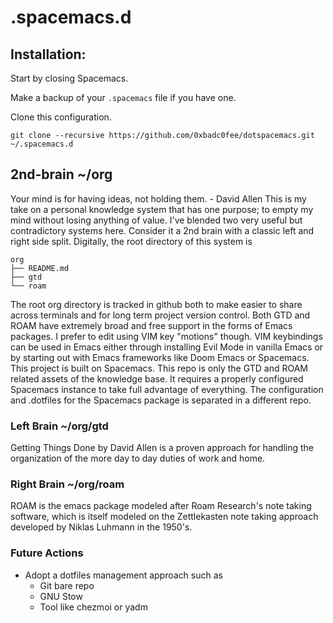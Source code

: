 # .spacemacs.d

## Installation:

Start by closing Spacemacs.

Make a backup of your `.spacemacs` file if you have one.

Clone this configuration.
```
git clone --recursive https://github.com/0xbadc0fee/dotspacemacs.git ~/.spacemacs.d
```
## 2nd-brain ~/org
Your mind is for having ideas, not holding them. - David Allen This is my take on a personal knowledge system that has one purpose; to empty my mind without losing anything of value. I've blended two very useful but contradictory systems here. Consider it a 2nd brain with a classic left and right side split. Digitally, the root directory of this system is
```
org
├── README.md
├── gtd
└── roam
```
The root org directory is tracked in github both to make easier to share across terminals and for long term project version control. Both GTD and ROAM have extremely broad and free support in the forms of Emacs packages. I prefer to edit using VIM key "motions" though. VIM keybindings can be used in Emacs either through installing Evil Mode in vanilla Emacs or by starting out with Emacs frameworks like Doom Emacs or Spacemacs. This project is built on Spacemacs. This repo is only the GTD and ROAM related assets of the knowledge base. It requires a properly configured Spacemacs instance to take full advantage of everything. The configuration and .dotfiles for the Spacemacs package is separated in a different repo.

### Left Brain ~/org/gtd
Getting Things Done by David Allen is a proven approach for handling the organization of the more day to day duties of work and home.

### Right Brain ~/org/roam
ROAM is the emacs package modeled after Roam Research's note taking software, which is itself modeled on the Zettlekasten note taking approach developed by Niklas Luhmann in the 1950's.

### Future Actions
- Adopt a dotfiles management approach such as
    - Git bare repo
    - GNU Stow
    - Tool like chezmoi or yadm
